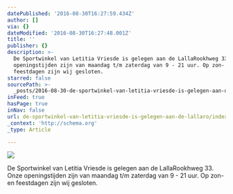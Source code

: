 ```yaml
---
datePublished: '2016-08-30T16:27:59.434Z'
author: []
via: {}
dateModified: '2016-08-30T16:27:48.001Z'
title: ''
publisher: {}
description: >-
  De Sportwinkel van Letitia Vriesde is gelegen aan de LallaRookhweg 33. Onze
  openingstijden zijn van maandag t/m zaterdag van 9 - 21 uur. Op zon- en
  feestdagen zijn wij gesloten. 
starred: false
sourcePath: >-
  _posts/2016-08-30-de-sportwinkel-van-letitia-vriesde-is-gelegen-aan-de-lallaro.md
inFeed: true
hasPage: true
inNav: false
url: de-sportwinkel-van-letitia-vriesde-is-gelegen-aan-de-lallaro/index.html
_context: 'http://schema.org'
_type: Article

---
```

![](https://the-grid-user-content.s3-us-west-2.amazonaws.com/098cc577-a0a2-49d6-8c98-b0e9d395c116.jpg)

De Sportwinkel van Letitia Vriesde is gelegen aan de LallaRookhweg 33\. Onze openingstijden zijn van maandag t/m zaterdag van 9 - 21 uur. Op zon- en feestdagen zijn wij gesloten.